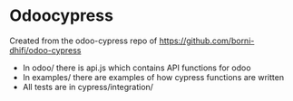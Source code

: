 # Odoocypress
Created from the odoo-cypress repo of https://github.com/borni-dhifi/odoo-cypress

- In odoo/ there is api.js which contains API functions for odoo
- In examples/ there are examples of how cypress functions are written
- All tests are in cypress/integration/ 
